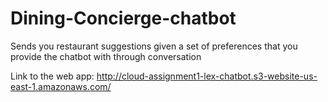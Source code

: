 # Dining-Concierge-chatbot
Sends you restaurant suggestions given a set of preferences that you provide the chatbot with through conversation

Link to the web app: http://cloud-assignment1-lex-chatbot.s3-website-us-east-1.amazonaws.com/
